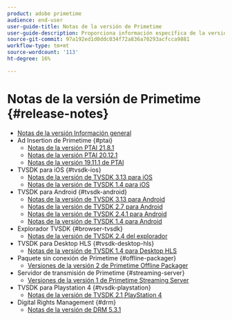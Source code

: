 ```yaml
---
product: adobe primetime
audience: end-user
user-guide-title: Notas de la versión de Primetime
user-guide-description: Proporciona información específica de la versión, requisitos del sistema, limitaciones, problemas solucionados y problemas conocidos.
source-git-commit: 97a192ed1d0ddc034f72a836a70293acfcca9881
workflow-type: tm+mt
source-wordcount: '113'
ht-degree: 16%

---
```



# Notas de la versión de Primetime {#release-notes}

+ [Notas de la versión Información general](home.md)
+ Ad Insertion de Primetime {#ptai}
   + [Notas de la versión PTAI 21.8.1](ptai-21x-release-notes.md)
   + [Notas de la versión PTAI 20.12.1](ptai-20x-release-notes.md)
   + [Notas de la versión 19.11.1 de PTAI](ptai-19x-release-notes.md)
+ TVSDK para iOS {#tvsdk-ios}
   + [Notas de la versión de TVSDK 3.13 para iOS](tvsdk-3x-ios.md)
   + [Notas de la versión de TVSDK 1.4 para iOS](tvsdk-1-4-ios.md)
+ TVSDK para Android {#tvsdk-android}
   + [Notas de la versión de TVSDK 3.13 para Android](tvsdk-3x-android.md)
   + [Notas de la versión de TVSDK 2.7 para Android](tvsdk-27-android.md)
   + [Notas de la versión de TVSDK 2.4.1 para Android](tvsdk-24-android.md)
   + [Notas de la versión de TVSDK 1.4 para Android](tvsdk-1-4-android.md)
+ Explorador TVSDK {#browser-tvsdk}
   + [Notas de la versión de TVSDK 2.4 del explorador](tvsdk-24-browser.md)
+ TVSDK para Desktop HLS {#tvsdk-desktop-hls}
   + [Notas de la versión de TVSDK 1.4 para Desktop HLS](tvsdk-1-4-desktop-hls.md)
+ Paquete sin conexión de Primetime {#offline-packager}
   + [Versiones de la versión 2 de Primetime Offline Packager](offline-packager-2x-release-note.md)
+ Servidor de transmisión de Primetime {#streaming-server}
   + [Versiones de la versión 1 de Primetime Streaming Server](primetime-streaming-server-1x.md)
+ TVSDK para Playstation 4 {#tvsdk-playstation}
   + [Notas de la versión de TVSDK 2.1 PlayStation 4](tvsdk-21-ps4.md)
+ Digital Rights Management {#drm}
   + [Notas de la versión de DRM 5.3.1](drm-531-release-notes.md)
